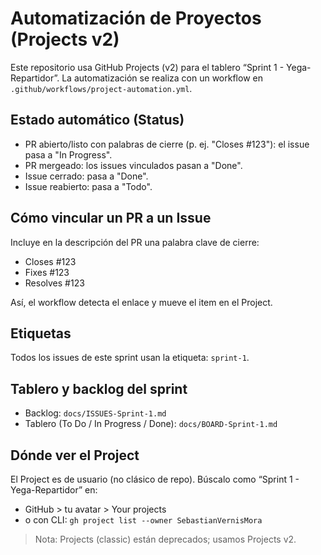 # Automatización de Proyectos (Projects v2)

Este repositorio usa GitHub Projects (v2) para el tablero “Sprint 1 - Yega-Repartidor”.
La automatización se realiza con un workflow en `.github/workflows/project-automation.yml`.

## Estado automático (Status)
- PR abierto/listo con palabras de cierre (p. ej. "Closes #123"): el issue pasa a "In Progress".
- PR mergeado: los issues vinculados pasan a "Done".
- Issue cerrado: pasa a "Done".
- Issue reabierto: pasa a "Todo".

## Cómo vincular un PR a un Issue
Incluye en la descripción del PR una palabra clave de cierre:

- Closes #123
- Fixes #123
- Resolves #123

Así, el workflow detecta el enlace y mueve el item en el Project.

## Etiquetas
Todos los issues de este sprint usan la etiqueta: `sprint-1`.

## Tablero y backlog del sprint
- Backlog: `docs/ISSUES-Sprint-1.md`
- Tablero (To Do / In Progress / Done): `docs/BOARD-Sprint-1.md`

## Dónde ver el Project
El Project es de usuario (no clásico de repo). Búscalo como “Sprint 1 - Yega-Repartidor” en:

- GitHub > tu avatar > Your projects
- o con CLI: `gh project list --owner SebastianVernisMora`

> Nota: Projects (classic) están deprecados; usamos Projects v2.
